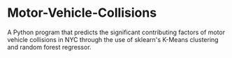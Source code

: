 # Motor-Vehicle-Collisions
A Python program that predicts the significant contributing factors of motor vehicle collisions in NYC through the use of sklearn's K-Means clustering and random forest regressor.
